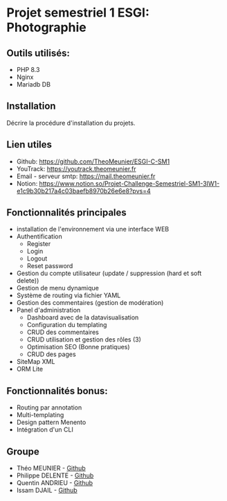 # Projet semestriel 1 ESGI: Photographie

## Outils utilisés:

- PHP 8.3
- Nginx
- Mariadb DB 

## Installation 

Décrire la procédure d'installation du projets.

## Lien utiles
- Github: https://github.com/TheoMeunier/ESGI-C-SM1
- YouTrack: https://youtrack.theomeunier.fr
- Email - serveur smtp: https://mail.theomeunier.fr
- Notion: https://www.notion.so/Projet-Challenge-Semestriel-SM1-3IW1-e1c9b30b217a4c03baefb8970b26e6e8?pvs=4

## Fonctionnalités principales

- installation de l'environnement via une interface WEB
- Authentification
  - Register
  - Login
  - Logout
  - Reset password
- Gestion du compte utilisateur (update / suppression (hard et soft delete))
- Gestion de menu dynamique
- Système de routing via fichier YAML
- Gestion des commentaires (gestion de modération)
- Panel d'administration 
  - Dashboard avec de la datavisualisation
  - Configuration du templating
  - CRUD des commentaires
  - CRUD utilisation et gestion des rôles (3)
  - Optimisation SEO (Bonne pratiques)
  - CRUD des pages
- SiteMap XML
- ORM Lite

## Fonctionnalités bonus:

- Routing par annotation 
- Multi-templating
- Design pattern Menento
- Intégration d'un CLI

## Groupe

- Théo MEUNIER - [Github](https://github.com/TheoMeunier)
- Philippe DELENTE - [Github](https://github.com/PhilDaiguille)
- Quentin ANDRIEU - [Github](https://github.com/Tinou95)
- Issam DJAIL - [Github](https://github.com/djouleissoum)